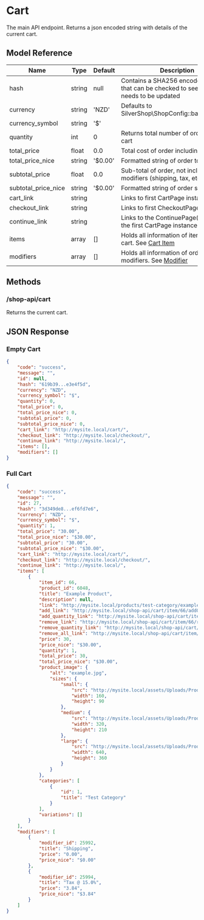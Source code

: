 # Cart

The main API endpoint. Returns a json encoded string with details of the current cart.

## Model Reference

| Name                | Type            | Default | Description                                                                                 |
|---------------------|-----------------|---------|---------------------------------------------------------------------------------------------|
| hash                | string          | null    | Contains a SHA256 encoded string that can be checked to see if the cart needs to be updated |
| currency            | string          | 'NZD'   | Defaults to SilverShop\ShopConfig::base_currency                                            |
| currency_symbol     | string          | '$'     |                                                                                             |
| quantity            | int             | 0       | Returns total number of order items in cart                                                 |
| total_price         | float           | 0.0     | Total cost of order including modifiers                                                     |
| total_price_nice    | string          | '$0.00' | Formatted string of order total                                                             |
| subtotal_price      | float           | 0.0     | Sub-total of order, not including modifiers (shipping, tax, etc)                            |
| subtotal_price_nice | string          | '$0.00' | Formatted string of order sub-total                                                         |
| cart_link           | string          |         | Links to first CartPage instance                                                            |
| checkout_link       | string          |         | Links to first CheckoutPage instance                                                        |
| continue_link       | string          |         | Links to the ContinuePage() method on the first CartPage instance                           |
| items               | array<CartItem> | []      | Holds all information of items in the cart. See [Cart Item](item.md)                                                  |
| modifiers           | array<Modifier> | []      | Holds all information of order modifiers. See [Modifier](modifier.md)                                                    |


## Methods

### /shop-api/cart

Returns the current cart.

## JSON Response

### Empty Cart

```json
{
    "code": "success",
    "message": "",
    "id": null,
    "hash": "619b39...e3e4f5d",
    "currency": "NZD",
    "currency_symbol": "$",
    "quantity": 0,
    "total_price": 0,
    "total_price_nice": 0,
    "subtotal_price": 0,
    "subtotal_price_nice": 0,
    "cart_link": "http://mysite.local/cart/",
    "checkout_link": "http://mysite.local/checkout/",
    "continue_link": "http://mysite.local/",
    "items": [],
    "modifiers": []
}
```

### Full Cart

```json
{
    "code": "success",
    "message": "",
    "id": 27,
    "hash": "3d349de8...ef6fd7e6",
    "currency": "NZD",
    "currency_symbol": "$",
    "quantity": 1,
    "total_price": "30.00",
    "total_price_nice": "$30.00",
    "subtotal_price": "30.00",
    "subtotal_price_nice": "$30.00",
    "cart_link": "http://mysite.local/cart/",
    "checkout_link": "http://mysite.local/checkout/",
    "continue_link": "http://mysite.local/",
    "items": [
        {
            "item_id": 66,
            "product_id": 6048,
            "title": "Example Product",
            "description": null,
            "link": "http://mysite.local/products/test-category/example-product/",
            "add_link": "http://mysite.local/shop-api/cart/item/66/addOne",
            "add_quantity_link": "http://mysite.local/shop-api/cart/item/66/removeQuantity",
            "remove_link": "http://mysite.local/shop-api/cart/item/66/removeOne",
            "remove_quantity_link": "http://mysite.local/shop-api/cart/item/66/addQuantity",
            "remove_all_link": "http://mysite.local/shop-api/cart/item/66/removeAll",
            "price": 30,
            "price_nice": "$30.00",
            "quantity": 1,
            "total_price": 30,
            "total_price_nice": "$30.00",
            "product_image": {
                "alt": "example.jpg",
                "sizes": {
                    "small": {
                        "src": "http://mysite.local/assets/Uploads/Products/_resampled/FillWzE2MCw5MF0/example.jpg",
                        "width": 160,
                        "height": 90
                    },
                    "medium": {
                        "src": "http://mysite.local/assets/Uploads/Products/_resampled/FillWzMyMCwyMTBd/example.jpg",
                        "width": 320,
                        "height": 210
                    },
                    "large": {
                        "src": "http://mysite.local/assets/Uploads/Products/_resampled/FillWzY0MCwzNjBd/example.jpg",
                        "width": 640,
                        "height": 360
                    }
                }
            },
            "categories": [
                {
                    "id": 1,
                    "title": "Test Category"
                }
            ],
            "variations": []
        }
    ],
    "modifiers": [
        {
            "modifier_id": 25992,
            "title": "Shipping",
            "price": "0.00",
            "price_nice": "$0.00"
        },
        {
            "modifier_id": 25994,
            "title": "Tax @ 15.0%",
            "price": "3.84",
            "price_nice": "$3.84"
        }
    ]
}
```